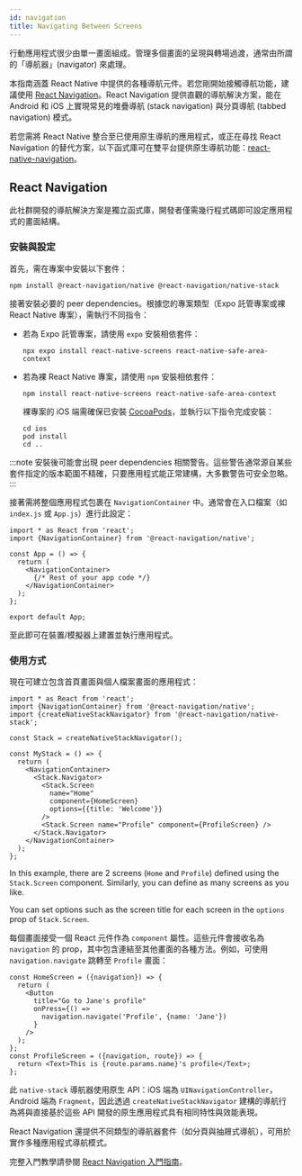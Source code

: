 ```yaml
---
id: navigation
title: Navigating Between Screens
---
```


行動應用程式很少由單一畫面組成。管理多個畫面的呈現與轉場過渡，通常由所謂的「導航器」(navigator) 來處理。

本指南涵蓋 React Native 中提供的各種導航元件。若您剛開始接觸導航功能，建議使用 [React Navigation](navigation.md#react-navigation)。React Navigation 提供直觀的導航解決方案，能在 Android 和 iOS 上實現常見的堆疊導航 (stack navigation) 與分頁導航 (tabbed navigation) 模式。

若您需將 React Native 整合至已使用原生導航的應用程式，或正在尋找 React Navigation 的替代方案，以下函式庫可在雙平台提供原生導航功能：[react-native-navigation](https://github.com/wix/react-native-navigation)。

## React Navigation

此社群開發的導航解決方案是獨立函式庫，開發者僅需幾行程式碼即可設定應用程式的畫面結構。

### 安裝與設定

首先，需在專案中安裝以下套件：

```shell
npm install @react-navigation/native @react-navigation/native-stack
```

接著安裝必要的 peer dependencies。根據您的專案類型（Expo 託管專案或裸 React Native 專案），需執行不同指令：

- 若為 Expo 託管專案，請使用 `expo` 安裝相依套件：

  ```shell
  npx expo install react-native-screens react-native-safe-area-context
  ```

- 若為裸 React Native 專案，請使用 `npm` 安裝相依套件：

  ```shell
  npm install react-native-screens react-native-safe-area-context
  ```

  裸專案的 iOS 端需確保已安裝 [CocoaPods](https://cocoapods.org/)，並執行以下指令完成安裝：

  ```shell
  cd ios
  pod install
  cd ..
  ```

:::note
安裝後可能會出現 peer dependencies 相關警告。這些警告通常源自某些套件指定的版本範圍不精確，只要應用程式能正常建構，大多數警告可安全忽略。
:::

接著需將整個應用程式包裹在 `NavigationContainer` 中。通常會在入口檔案（如 `index.js` 或 `App.js`）進行此設定：

```tsx
import * as React from 'react';
import {NavigationContainer} from '@react-navigation/native';

const App = () => {
  return (
    <NavigationContainer>
      {/* Rest of your app code */}
    </NavigationContainer>
  );
};

export default App;
```

至此即可在裝置/模擬器上建置並執行應用程式。

### 使用方式

現在可建立包含首頁畫面與個人檔案畫面的應用程式：

```tsx
import * as React from 'react';
import {NavigationContainer} from '@react-navigation/native';
import {createNativeStackNavigator} from '@react-navigation/native-stack';

const Stack = createNativeStackNavigator();

const MyStack = () => {
  return (
    <NavigationContainer>
      <Stack.Navigator>
        <Stack.Screen
          name="Home"
          component={HomeScreen}
          options={{title: 'Welcome'}}
        />
        <Stack.Screen name="Profile" component={ProfileScreen} />
      </Stack.Navigator>
    </NavigationContainer>
  );
};
```

In this example, there are 2 screens (`Home` and `Profile`) defined using the `Stack.Screen` component. Similarly, you can define as many screens as you like.

You can set options such as the screen title for each screen in the `options` prop of `Stack.Screen`.

每個畫面接受一個 React 元件作為 `component` 屬性。這些元件會接收名為 `navigation` 的 prop，其中包含連結至其他畫面的各種方法。例如，可使用 `navigation.navigate` 跳轉至 `Profile` 畫面：

```tsx
const HomeScreen = ({navigation}) => {
  return (
    <Button
      title="Go to Jane's profile"
      onPress={() =>
        navigation.navigate('Profile', {name: 'Jane'})
      }
    />
  );
};
const ProfileScreen = ({navigation, route}) => {
  return <Text>This is {route.params.name}'s profile</Text>;
};
```

此 `native-stack` 導航器使用原生 API：iOS 端為 `UINavigationController`，Android 端為 `Fragment`，因此透過 `createNativeStackNavigator` 建構的導航行為將與直接基於這些 API 開發的原生應用程式具有相同特性與效能表現。

React Navigation 還提供不同類型的導航器套件（如分頁與抽屜式導航），可用於實作多種應用程式導航模式。

完整入門教學請參閱 [React Navigation 入門指南](https://reactnavigation.org/docs/getting-started)。